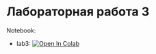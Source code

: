 # Лабораторная работа 3

Notebook:
* lab3: [![Open In Colab](https://colab.research.google.com/assets/colab-badge.svg)](https://colab.research.google.com/github/TemaBlag/BSU/blob/main/bioinformatics/lab3/lab3.ipynb)
